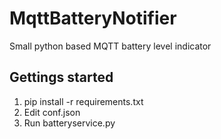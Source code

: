 # MqttBatteryNotifier
Small python based MQTT battery level indicator

## Gettings started
1. pip install -r requirements.txt
2. Edit conf.json
3. Run batteryservice.py
